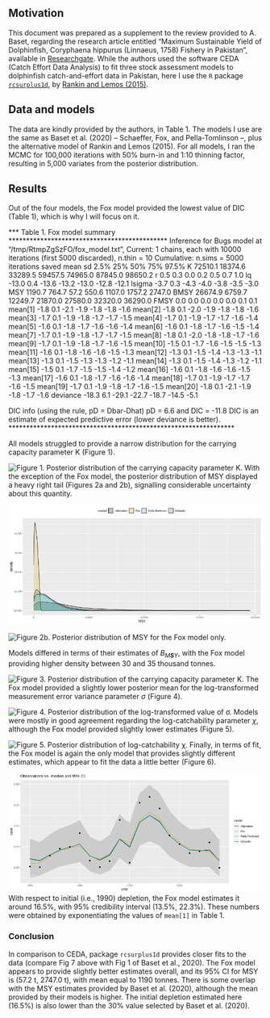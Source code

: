 Motivation
----------

This document was prepared as a supplement to the review provided to A.
Baset, regarding the research article entitled “Maximum Sustainable
Yield of Dolphinfish, Coryphaena hippurus (Linnaeus, 1758) Fishery in
Pakistan”, available in
[Researchgate](https://www.researchgate.net/publication/342139244_Maximum_Sustainable_Yield_of_Dolphinfish_Coryphaena_hippurus_Linnaeus_1758_Fishery_in_Pakistan).
While the authors used the software CEDA (Catch Effort Data Analysis) to
fit three stock assessment models to dolphinfish catch-and-effort data
in Pakistan, here I use the `R` package
[`rcsurplus1d`](https://github.com/rtlemos/rcsurplus1d), by [Rankin and
Lemos
(2015)](https://www.researchgate.net/publication/279962333_An_alternative_surplus_production_model?_sg=VN8vMy1EvU8hSo7Fxzqaob_lVAwjzXROjHvcotff2oCFgmm3TVVVBGLz89dExHlwbt5gLlvtVOgihn8).

Data and models
---------------

The data are kindly provided by the authors, in Table 1. The models I
use are the same as Baset et al. (2020) – Schaeffer, Fox, and
Pella-Tomlinson –, plus the alternative model of Rankin and Lemos
(2015). For all models, I ran the MCMC for 100,000 iterations with 50%
burn-in and 1:10 thinning factor, resulting in 5,000 variates from the
posterior distribution.

Results
-------

Out of the four models, the Fox model provided the lowest value of DIC
(Table 1), which is why I will focus on it.

\*\*\* Table 1. Fox model summary
\*\*\*\*\*\*\*\*\*\*\*\*\*\*\*\*\*\*\*\*\*\*\*\*\*\*\*\*\*\*\*\*\*\*\*\*\*\*\*\*\*\*\*\*\*
Inference for Bugs model at “/tmp/RtmpZgSzFO/fox\_model.txt”, Current: 1
chains, each with 10000 iterations (first 5000 discarded), n.thin = 10
Cumulative: n.sims = 5000 iterations saved mean sd 2.5% 25% 50% 75%
97.5% K 72510.1 18374.6 33289.5 59457.5 74965.0 87845.0 98650.2 r 0.5
0.3 0.0 0.2 0.5 0.7 1.0 lq -13.0 0.4 -13.6 -13.2 -13.0 -12.8 -12.1
lsigma -3.7 0.3 -4.3 -4.0 -3.8 -3.5 -3.0 MSY 1190.7 764.7 57.2 550.6
1107.0 1757.2 2747.0 BMSY 26674.9 6759.7 12249.7 21870.0 27580.0 32320.0
36290.0 FMSY 0.0 0.0 0.0 0.0 0.0 0.1 0.1 mean\[1\] -1.8 0.1 -2.1 -1.9
-1.8 -1.8 -1.6 mean\[2\] -1.8 0.1 -2.0 -1.9 -1.8 -1.8 -1.6 mean\[3\]
-1.7 0.1 -1.9 -1.8 -1.7 -1.7 -1.5 mean\[4\] -1.7 0.1 -1.9 -1.7 -1.7 -1.6
-1.4 mean\[5\] -1.6 0.1 -1.8 -1.7 -1.6 -1.6 -1.4 mean\[6\] -1.6 0.1 -1.8
-1.7 -1.6 -1.5 -1.4 mean\[7\] -1.7 0.1 -1.9 -1.8 -1.7 -1.7 -1.5
mean\[8\] -1.8 0.1 -2.0 -1.8 -1.8 -1.7 -1.6 mean\[9\] -1.7 0.1 -1.9 -1.8
-1.7 -1.6 -1.5 mean\[10\] -1.5 0.1 -1.7 -1.6 -1.5 -1.5 -1.3 mean\[11\]
-1.6 0.1 -1.8 -1.6 -1.6 -1.5 -1.3 mean\[12\] -1.3 0.1 -1.5 -1.4 -1.3
-1.3 -1.1 mean\[13\] -1.3 0.1 -1.5 -1.3 -1.3 -1.2 -1.1 mean\[14\] -1.3
0.1 -1.5 -1.4 -1.3 -1.2 -1.1 mean\[15\] -1.5 0.1 -1.7 -1.5 -1.5 -1.4
-1.2 mean\[16\] -1.6 0.1 -1.8 -1.6 -1.6 -1.5 -1.3 mean\[17\] -1.6 0.1
-1.8 -1.7 -1.6 -1.6 -1.4 mean\[18\] -1.7 0.1 -1.9 -1.7 -1.7 -1.6 -1.5
mean\[19\] -1.7 0.1 -1.9 -1.8 -1.7 -1.6 -1.5 mean\[20\] -1.8 0.1 -2.1
-1.9 -1.8 -1.7 -1.6 deviance -18.3 6.1 -29.1 -22.7 -18.7 -14.5 -5.1

DIC info (using the rule, pD = Dbar-Dhat) pD = 6.6 and DIC = -11.8 DIC
is an estimate of expected predictive error (lower deviance is better).
\*\*\*\*\*\*\*\*\*\*\*\*\*\*\*\*\*\*\*\*\*\*\*\*\*\*\*\*\*\*\*\*\*\*\*\*\*\*\*\*\*\*\*\*\*\*\*\*\*\*\*\*\*\*\*\*\*\*\*\*\*\*\*\*

All models struggled to provide a narrow distribution for the carrying
capacity parameter K (Figure 1).

![Figure 1. Posterior distribution of the carrying capacity parameter
K.](figures/K.png) With the exception of the Fox model, the posterior
distribution of MSY displayed a heavy right tail (Figures 2a and 2b),
signalling considerable uncertainty about this quantity.

![Figure 2a. Posterior distribution of MSY.](figures/MSY.png)

![Figure 2b. Posterior distribution of MSY for the Fox model
only.](figures/MSY2.png)

Models differed in terms of their estimates of *B*<sub>*M**S**Y*</sub>,
with the Fox model providing higher density between 30 and 35 thousand
tonnes.

![Figure 3. Posterior distribution of the carrying capacity parameter
K.](figures/BMSY.png) The Fox model provided a slightly lower posterior
mean for the log-transformed measurement error variance parameter *σ*
(Figure 4).

![Figure 4. Posterior distribution of the log-transformed value of
*σ*.](figures/log_sigma.png) Models were mostly in good agreement
regarding the log-catchability parameter *χ*, although the Fox model
provided slightly lower estimates (Figure 5).

![Figure 5. Posterior distribution of log-catchability
*χ*.](figures/chi.png) Finally, in terms of fit, the Fox model is again
the only model that provides slightly different estimates, which appear
to fit the data a little better (Figure 6).

![Figure 7. Model fits.](figures/fit.png) With respect to initial (i.e.,
1990) depletion, the Fox model estimates it around 16.5%, with 95%
credibility interval (13.5%, 22.3%). These numbers were obtained by
exponentiating the values of `mean[1]` in Table 1.

### Conclusion

In comparison to CEDA, package `rcsurplus1d` provides closer fits to the
data (compare Fig 7 above with Fig 1 of Baset et al., 2020). The Fox
model appears to provide slightly better estimates overall, and its 95%
CI for MSY is (57.2 t, 2747.0 t), with mean equal to 1190 tonnes. There
is some overlap with the MSY estimates provided by Baset et al. (2020),
although the mean provided by their models is higher. The initial
depletion estimated here (16.5%) is also lower than the 30% value
selected by Baset et al. (2020).
